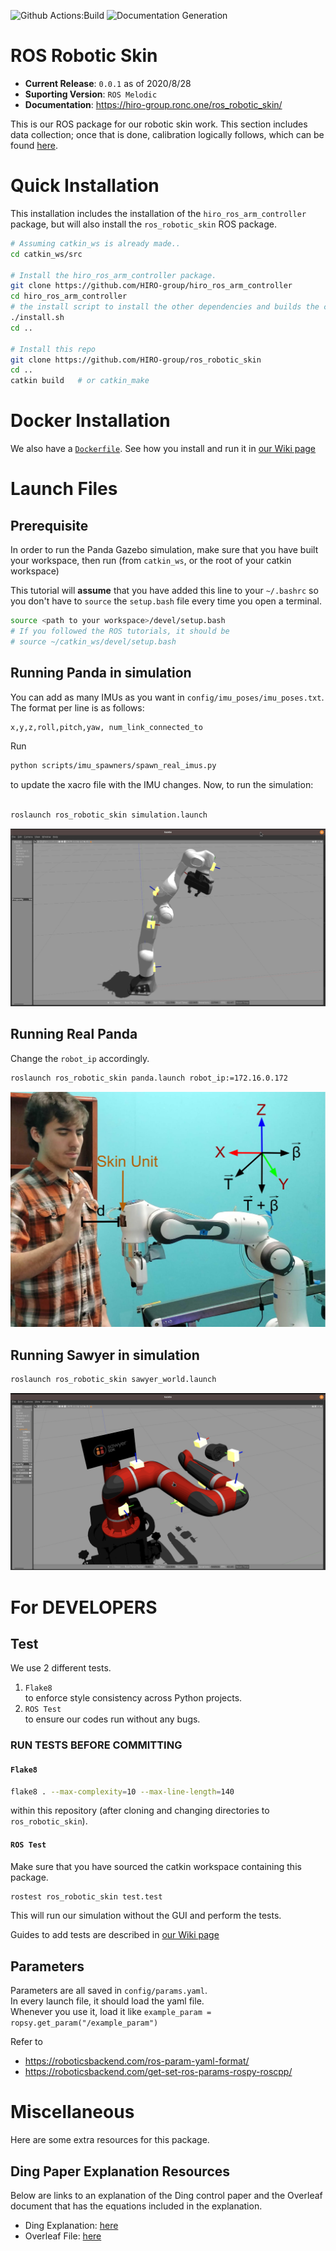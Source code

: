 ![Github Actions:Build](https://github.com/HIRO-group/ros_robotic_skin/workflows/ROS%20Robotic%20Skin%20CI/badge.svg)
![Documentation Generation](https://github.com/HIRO-group/ros_robotic_skin/workflows/Documentation%20Generation/badge.svg)


# ROS Robotic Skin
- **Current Release**: `0.0.1` as of 2020/8/28
- **Suporting Version**: `ROS Melodic`
- **Documentation**: https://hiro-group.ronc.one/ros_robotic_skin/

This is our ROS package for our robotic skin work. This section includes data collection; once that is done, calibration logically follows, which can be found [here](https://github.com/HIRO-group/roboskin).

# Quick Installation
This installation includes the installation of the `hiro_ros_arm_controller` package, but will also install the `ros_robotic_skin` ROS package.
```sh
# Assuming catkin_ws is already made..
cd catkin_ws/src

# Install the hiro_ros_arm_controller package.
git clone https://github.com/HIRO-group/hiro_ros_arm_controller
cd hiro_ros_arm_controller
# the install script to install the other dependencies and builds the current workspace
./install.sh
cd ..

# Install this repo
git clone https://github.com/HIRO-group/ros_robotic_skin
cd ..
catkin build   # or catkin_make
```

# Docker Installation
We also have a [`Dockerfile`](https://github.com/HIRO-group/ros_robotic_skin/blob/master/Dockerfile). See how you install and run it in [our Wiki page](https://github.com/HIRO-group/ros_robotic_skin/wiki/Running-on-Docker)


# Launch Files
## Prerequisite
In order to run the Panda Gazebo simulation, make sure that you have built your workspace, then run (from `catkin_ws`, or the root of your catkin workspace)

This tutorial will **assume** that you have added this line to your `~/.bashrc` so you don't have to `source` the `setup.bash` file every time you open
a terminal.

```sh
source <path to your workspace>/devel/setup.bash
# If you followed the ROS tutorials, it should be
# source ~/catkin_ws/devel/setup.bash
```

## Running Panda in simulation
You can add as many IMUs as you want in `config/imu_poses/imu_poses.txt`.
The format per line is as follows:

```sh
x,y,z,roll,pitch,yaw, num_link_connected_to
```

Run

```sh
python scripts/imu_spawners/spawn_real_imus.py
```

to update the xacro file with the IMU changes. Now, to run the simulation:

```sh

roslaunch ros_robotic_skin simulation.launch
```

![](images/panda_example.png)


## Running Real Panda
Change the `robot_ip` accordingly.
```sh
roslaunch ros_robotic_skin panda.launch robot_ip:=172.16.0.172
```

![](images/real_panda.jpg)

## Running Sawyer in simulation
```sh
roslaunch ros_robotic_skin sawyer_world.launch
```

![](images/sawyer_example.png)

# For DEVELOPERS
## Test
We use 2 different tests.
1. `Flake8` <br>
to enforce style consistency across Python projects.
2. `ROS Test` <br>
to ensure our codes run without any bugs.

### RUN TESTS BEFORE COMMITTING
#### `Flake8`
```sh
flake8 . --max-complexity=10 --max-line-length=140
```
within this repository (after cloning and changing directories to `ros_robotic_skin`).

#### `ROS Test`
Make sure that you have sourced the catkin workspace containing this package.
```sh
rostest ros_robotic_skin test.test
```
This will run our simulation without the GUI and perform the tests.

Guides to add tests are described in [our Wiki page](https://github.com/HIRO-group/ros_robotic_skin/wiki/How-to-add-test)


## Parameters
Parameters are all saved in `config/params.yaml`. <br>
In every launch file, it should load the yaml file. <br>
Whenever you use it, load it like `example_param = ropsy.get_param("/example_param")`

Refer to
- https://roboticsbackend.com/ros-param-yaml-format/
- https://roboticsbackend.com/get-set-ros-params-rospy-roscpp/

# Miscellaneous
Here are some extra resources for this package.

## Ding Paper Explanation Resources
Below are links to an explanation of the Ding control paper and the Overleaf document that has the equations included in the explanation.

- Ding Explanation: [here](https://docs.google.com/presentation/d/1LrW7mna1wRgHsIzw3wXOrvIg3xlkNpIfmVRfGyxG_v0/edit?usp=sharing)
- Overleaf File: [here](https://www.overleaf.com/read/hwndqxxqtvds)
